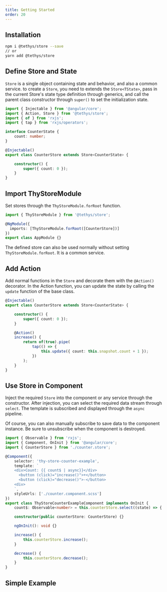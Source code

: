 ```yaml
---
title: Getting Started
order: 20
---
```

## Installation

```bash
npm i @tethys/store --save
// or
yarn add @tethys/store
```

## Define Store and State

`Store` is a single object containing state and behavior, and also a common service. to create a `Store`, you need to extends the `Store<TState>`, pass in the current Store's state type definition through generics, and call the parent class constructor through `super()` to set the initialization state.

```ts
import { Injectable } from '@angular/core';
import { Action, Store } from '@tethys/store';
import { of } from 'rxjs';
import { tap } from 'rxjs/operators';

interface CounterState {
    count: number;
}

@Injectable()
export class CounterStore extends Store<CounterState> {

    constructor() {
        super({ count: 0 });
    }
}
```

## Import ThyStoreModule

Set stores through the `ThyStoreModule.forRoot` function.

```ts
import { ThyStoreModule } from '@tethys/store';

@NgModule({
  imports: [ThyStoreModule.forRoot([CounterStore])]
})
export class AppModule {}
```

<alert>The defined store can also be used normally without setting `ThyStoreModule.forRoot`. It is a common service.</alert>

## Add Action
Add normal functions in the `Store` and decorate them with the `@Action()` decorator. In the Action function, you can update the state by calling the `update` function of the base class.
```ts
@Injectable()
export class CounterStore extends Store<CounterState> {

    constructor() {
        super({ count: 0 });
    }

    @Action()
    increase() {
        return of(true).pipe(
            tap(() => {
                this.update({ count: this.snapshot.count + 1 });
            })
        );
    }
}
```

## Use Store in Component

Inject the required `Store` into the component or any service through the constructor. After injection, you can select the required data stream through `select`. The template is subscribed and displayed through the `async` pipeline.

<alert>Of course, you can also manually subscribe to save data to the component instance. Be sure to unsubscribe when the component is destroyed.</alert>

```ts
import { Observable } from 'rxjs';
import { Component, OnInit } from '@angular/core';
import { CounterStore } from './counter.store';

@Component({
    selector: 'thy-store-counter-example',
    template: `
    <div>Count: {{ count$ | async}}</div>
      <button (click)="increase()">+</button>
      <button (click)="decrease()">-</button>
    <div>
    `,
    styleUrls: ['./counter.component.scss']
})
export class ThyStoreCounterExampleComponent implements OnInit {
    count$: Observable<number> = this.counterStore.select((state) => { return state.count });

    constructor(public counterStore: CounterStore) {}

    ngOnInit(): void {}

    increase() {
        this.counterStore.increase();
    }

    decrease() {
        this.counterStore.decrease();
    }
}
```

## Simple Example
<example name="thy-store-counter-example" />
